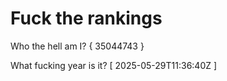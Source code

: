 # Fuck the rankings

Who the hell am I?
{ 35044743 }

What fucking year is it?
[ 2025-05-29T11:36:40Z ]
